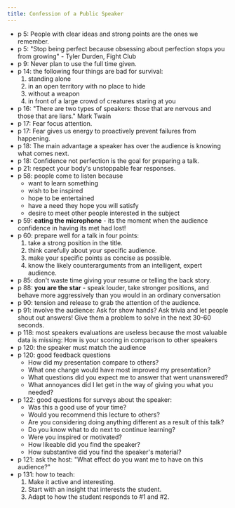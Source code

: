 ```yaml
---
title: Confession of a Public Speaker
---
```


- p 5: People with clear ideas and strong points are the ones we remember.
- p 5: "Stop being perfect because obsessing about perfection stops you from growing" - Tyler Durden, Fight Club
- p 9: Never plan to use the full time given.
- p 14: the following four things are bad for survival:
  1. standing alone
  2. in an open territory with no place to hide
  3. without a weapon
  4. in front of a large crowd of creatures staring at you
- p 16: "There are two types of speakers: those that are nervous and those that are liars." Mark Twain
- p 17: Fear focus attention.
- p 17: Fear gives us energy to proactively prevent failures from happening.
- p 18: The main advantage a speaker has over the audience is knowing what comes next.
- p 18: Confidence not perfection is the goal for preparing a talk.
- p 21: respect your body's unstoppable fear responses.
- p 58: people come to listen because
  - want to learn something
  - wish to be inspired
  - hope to be entertained
  - have a need they hope you will satisfy
  - desire to meet other people interested in the subject
- p 59: **eating the microphone** - its the moment when the audience confidence in having its met had lost!
- p 60: prepare well for a talk in four points:
  1. take a strong position in the title.
  2. think carefully about your specific audience.
  3. make your specific points as concise as possible.
  4. know the likely counterarguments from an intelligent, expert audience.
- p 85: don't waste time giving your resume or telling the back story.
- p 88: **you are the star** - speak louder, take stronger positions, and behave more aggressively than you
  would in an ordinary conversation
- p 90: tension and release to grab the attention of the audience.
- p 91: involve the audience: Ask for show hands? Ask trivia and let people shout out answers! Give them a problem to
  solve in the next 30-60 seconds.
- p 118: most speakers evaluations are useless because the most valuable data is missing: How is your scoring in
  comparison to other speakers
- p 120: the speaker must match the audience
- p 120: good feedback questions
  - How did my presentation compare to others?
  - What one change would have most improved my presentation?
  - What questions did you expect me to answer that went unanswered?
  - What annoyances did I let get in the way of giving you what you needed?
- p 122: good questions for surveys about the speaker:
  - Was this a good use of your time?
  - Would you recommend this lecture to others?
  - Are you considering doing anything different as a result of this talk?
  - Do you know what to do next to continue learning?
  - Were you inspired or motivated?
  - How likeable did you find the speaker?
  - How substantive did you find the speaker's material?
- p 121: ask the host: "What effect do you want me to have on this audience?"
- p 131: how to teach:
  1. Make it active and interesting.
  2. Start with an insight that interests the student.
  3. Adapt to how the student responds to #1 and #2.

